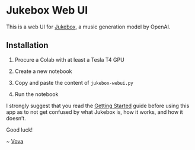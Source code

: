 # Jukebox Web UI

This is a web UI for [Jukebox](https://openai.com/blog/jukebox/), a music generation model by OpenAI.

## Installation

1. Procure a Colab with at least a Tesla T4 GPU

2. Create a new notebook

3. Copy and paste the content of `jukebox-webui.py`

4. Run the notebook

I strongly suggest that you read the [Getting Started](https://github.com/vzakharov/jukebox-webui/blob/main/docs/getting-started.md) guide before using this app as to not get confused by what Jukebox is, how it works, and how it doesn’t.

Good luck!

~ [Vova](https://twitter.com/vovahimself)
